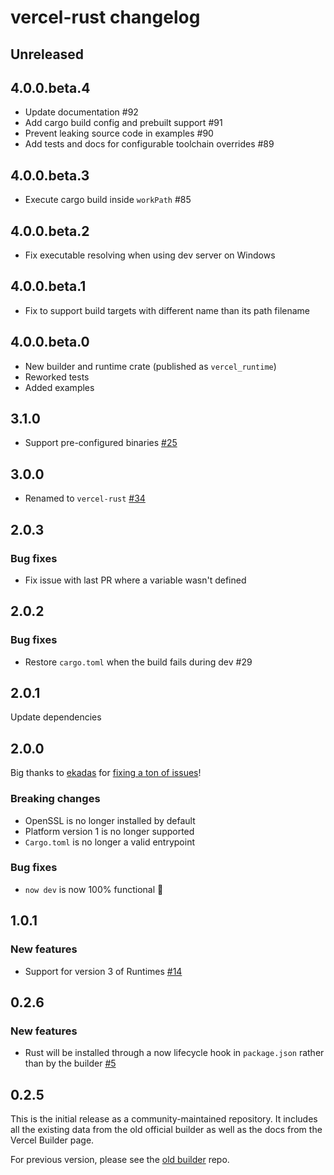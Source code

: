 # vercel-rust changelog

## Unreleased

## 4.0.0.beta.4

- Update documentation #92
- Add cargo build config and prebuilt support #91
- Prevent leaking source code in examples #90
- Add tests and docs for configurable toolchain overrides #89

## 4.0.0.beta.3

- Execute cargo build inside `workPath` #85

## 4.0.0.beta.2

- Fix executable resolving when using dev server on Windows

## 4.0.0.beta.1

- Fix to support build targets with different name than its path filename

## 4.0.0.beta.0

- New builder and runtime crate (published as `vercel_runtime`)
- Reworked tests
- Added examples

## 3.1.0

- Support pre-configured binaries [#25](https://github.com/mike-engel/vercel-rust/pull/25)

## 3.0.0

- Renamed to `vercel-rust` [#34](https://github.com/mike-engel/vercel-rust/pull/34)

## 2.0.3

### Bug fixes

- Fix issue with last PR where a variable wasn't defined

## 2.0.2

### Bug fixes

- Restore `cargo.toml` when the build fails during dev #29

## 2.0.1

Update dependencies

## 2.0.0

Big thanks to [ekadas](https://github.com/ekadas) for [fixing a ton of issues](https://github.com/mike-engel/vercel-rust/pull/19)!

### Breaking changes

- OpenSSL is no longer installed by default
- Platform version 1 is no longer supported
- `Cargo.toml` is no longer a valid entrypoint

### Bug fixes

- `now dev` is now 100% functional :tada:

## 1.0.1

### New features

- Support for version 3 of Runtimes [#14](https://github.com/mike-engel/vercel-rust/pull/14)

## 0.2.6

### New features

- Rust will be installed through a now lifecycle hook in `package.json` rather than by the builder [#5](https://github.com/mike-engel/vercel-rust/pull/5)

## 0.2.5

This is the initial release as a community-maintained repository. It includes all the existing data from the old official builder as well as the docs from the Vercel Builder page.

For previous version, please see the [old builder](https://github.com/vercel/now-builders) repo.
